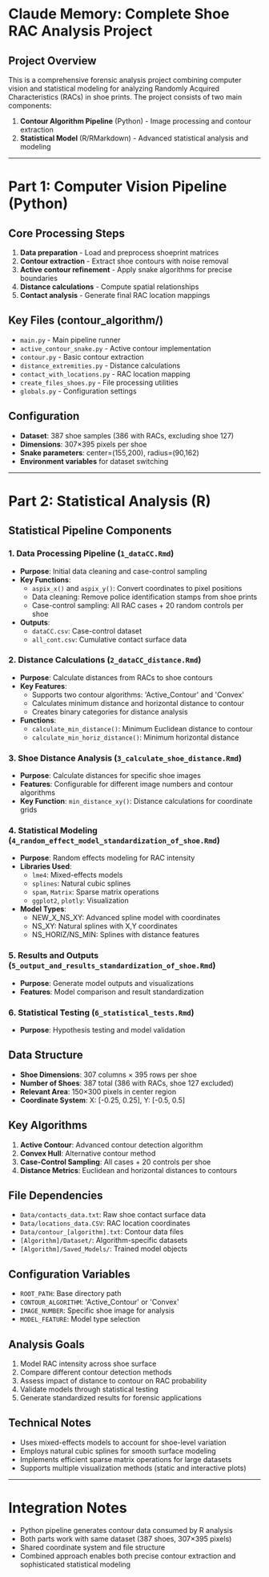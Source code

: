 # Claude Memory: Complete Shoe RAC Analysis Project

## Project Overview
This is a comprehensive forensic analysis project combining computer vision and statistical modeling for analyzing Randomly Acquired Characteristics (RACs) in shoe prints. The project consists of two main components:
1. **Contour Algorithm Pipeline** (Python) - Image processing and contour extraction
2. **Statistical Model** (R/RMarkdown) - Advanced statistical analysis and modeling

---

# Part 1: Computer Vision Pipeline (Python)

## Core Processing Steps
1. **Data preparation** - Load and preprocess shoeprint matrices
2. **Contour extraction** - Extract shoe contours with noise removal
3. **Active contour refinement** - Apply snake algorithms for precise boundaries
4. **Distance calculations** - Compute spatial relationships
5. **Contact analysis** - Generate final RAC location mappings

## Key Files (contour_algorithm/)
- `main.py` - Main pipeline runner
- `active_contour_snake.py` - Active contour implementation
- `contour.py` - Basic contour extraction
- `distance_extremities.py` - Distance calculations
- `contact_with_locations.py` - RAC location mapping
- `create_files_shoes.py` - File processing utilities
- `globals.py` - Configuration settings

## Configuration
- **Dataset**: 387 shoe samples (386 with RACs, excluding shoe 127)
- **Dimensions**: 307×395 pixels per shoe
- **Snake parameters**: center=(155,200), radius=(90,162)
- **Environment variables** for dataset switching

---

# Part 2: Statistical Analysis (R)

## Statistical Pipeline Components

### 1. Data Processing Pipeline (`1_dataCC.Rmd`)
- **Purpose**: Initial data cleaning and case-control sampling
- **Key Functions**:
  - `aspix_x()` and `aspix_y()`: Convert coordinates to pixel positions
  - Data cleaning: Remove police identification stamps from shoe prints
  - Case-control sampling: All RAC cases + 20 random controls per shoe
- **Outputs**:
  - `dataCC.csv`: Case-control dataset
  - `all_cont.csv`: Cumulative contact surface data

### 2. Distance Calculations (`2_dataCC_distance.Rmd`)
- **Purpose**: Calculate distances from RACs to shoe contours
- **Key Features**:
  - Supports two contour algorithms: 'Active_Contour' and 'Convex'
  - Calculates minimum distance and horizontal distance to contour
  - Creates binary categories for distance analysis
- **Functions**:
  - `calculate_min_distance()`: Minimum Euclidean distance to contour
  - `calculate_min_horiz_distance()`: Minimum horizontal distance

### 3. Shoe Distance Analysis (`3_calculate_shoe_distance.Rmd`)
- **Purpose**: Calculate distances for specific shoe images
- **Features**: Configurable for different image numbers and contour algorithms
- **Key Function**: `min_distance_xy()`: Distance calculations for coordinate grids

### 4. Statistical Modeling (`4_random_effect_model_standardization_of_shoe.Rmd`)
- **Purpose**: Random effects modeling for RAC intensity
- **Libraries Used**:
  - `lme4`: Mixed-effects models
  - `splines`: Natural cubic splines
  - `spam`, `Matrix`: Sparse matrix operations
  - `ggplot2`, `plotly`: Visualization
- **Model Types**:
  - NEW_X_NS_XY: Advanced spline model with coordinates
  - NS_XY: Natural splines with X,Y coordinates
  - NS_HORIZ/NS_MIN: Splines with distance features

### 5. Results and Outputs (`5_output_and_results_standardization_of_shoe.Rmd`)
- **Purpose**: Generate model outputs and visualizations
- **Features**: Model comparison and result standardization

### 6. Statistical Testing (`6_statistical_tests.Rmd`)
- **Purpose**: Hypothesis testing and model validation

## Data Structure
- **Shoe Dimensions**: 307 columns × 395 rows per shoe
- **Number of Shoes**: 387 total (386 with RACs, shoe 127 excluded)
- **Relevant Area**: 150×300 pixels in center region
- **Coordinate System**: X: [-0.25, 0.25], Y: [-0.5, 0.5]

## Key Algorithms
1. **Active Contour**: Advanced contour detection algorithm
2. **Convex Hull**: Alternative contour method
3. **Case-Control Sampling**: All cases + 20 controls per shoe
4. **Distance Metrics**: Euclidean and horizontal distances to contours

## File Dependencies
- `Data/contacts_data.txt`: Raw shoe contact surface data
- `Data/locations_data.CSV`: RAC location coordinates
- `Data/contour_[algorithm].txt`: Contour data files
- `[Algorithm]/Dataset/`: Algorithm-specific datasets
- `[Algorithm]/Saved_Models/`: Trained model objects

## Configuration Variables
- `ROOT_PATH`: Base directory path
- `CONTOUR_ALGORITHM`: 'Active_Contour' or 'Convex'
- `IMAGE_NUMBER`: Specific shoe image for analysis
- `MODEL_FEATURE`: Model type selection

## Analysis Goals
1. Model RAC intensity across shoe surface
2. Compare different contour detection methods
3. Assess impact of distance to contour on RAC probability
4. Validate models through statistical testing
5. Generate standardized results for forensic applications

## Technical Notes
- Uses mixed-effects models to account for shoe-level variation
- Employs natural cubic splines for smooth surface modeling
- Implements efficient sparse matrix operations for large datasets
- Supports multiple visualization methods (static and interactive plots)

---

# Integration Notes
- Python pipeline generates contour data consumed by R analysis
- Both parts work with same dataset (387 shoes, 307×395 pixels)
- Shared coordinate system and file structure
- Combined approach enables both precise contour extraction and sophisticated statistical modeling